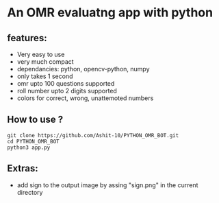 <h1>An OMR evaluatng app with python</h1>


<h2>features:</h2>

- Very easy to use
- very much compact
- dependancies: python, opencv-python, numpy
- only takes 1 second
- omr upto 100 questions supported
- roll number upto 2 digits supported
- colors for correct, wrong, unattemoted numbers

<h2>How to use ?</h2>

```
git clone https://github.com/Ashit-10/PYTHON_OMR_BOT.git
cd PYTHON_OMR_BOT
python3 app.py
```
<h2>Extras:</h2>

- add sign to the output image by assing "sign.png" in the current directory
  
